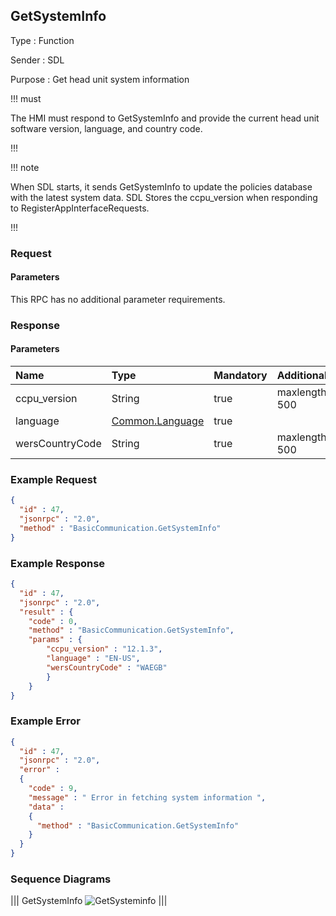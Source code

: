 ## GetSystemInfo

Type
: Function

Sender
: SDL

Purpose
: Get head unit system information

!!! must

The HMI must respond to GetSystemInfo and provide the current head unit software version, language, and country code.

!!!

!!! note

When SDL starts, it sends GetSystemInfo to update the policies database with the latest system data. SDL Stores the ccpu_version when responding to RegisterAppInterfaceRequests.

!!!

### Request

#### Parameters

This RPC has no additional parameter requirements.

### Response

#### Parameters

|Name|Type|Mandatory|Additional|
|:---|:---|:--------|:---------|
|ccpu_version|String|true|maxlength: 500|
|language|[Common.Language](../../common/enums/#language)|true||
|wersCountryCode|String|true|maxlength: 500|

### Example Request

```json
{
  "id" : 47,
  "jsonrpc" : "2.0",
  "method" : "BasicCommunication.GetSystemInfo"
}
```

### Example Response

```json
{
  "id" : 47,
  "jsonrpc" : "2.0",
  "result" : {
    "code" : 0,
    "method" : "BasicCommunication.GetSystemInfo",
    "params" : {
        "ccpu_version" : "12.1.3",
        "language" : "EN-US",
        "wersCountryCode" : "WAEGB"
        }
    }
}
```

### Example Error

```json
{
  "id" : 47,
  "jsonrpc" : "2.0",
  "error" :
  {
    "code" : 9,
    "message" : " Error in fetching system information ",
    "data" :
    {
      "method" : "BasicCommunication.GetSystemInfo"
    }
  }
}
```

### Sequence Diagrams
|||
GetSystemInfo
![GetSysteminfo](./assets/GetSystemInfo.png)
|||
